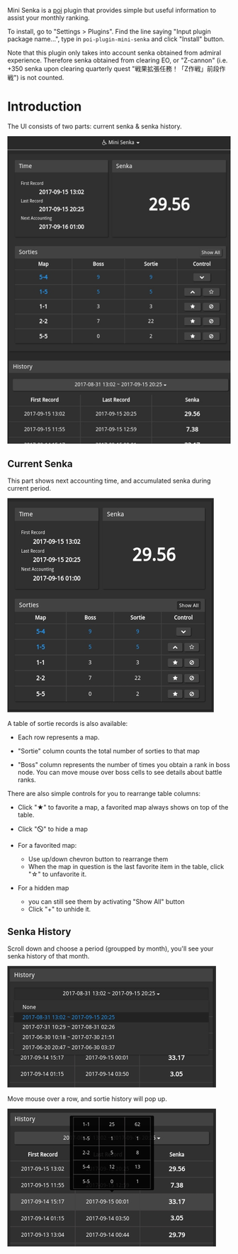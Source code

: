 Mini Senka is a [poi](https://github.com/poooi/poi) plugin that provides
simple but useful information to assist your monthly ranking.

To install, go to "Settings > Plugins". Find the line saying "Input plugin package name...",
type in `poi-plugin-mini-senka` and click "Install" button.

Note that this plugin only takes into account senka obtained from admiral experience.
Therefore senka obtained from clearing EO, or "Z-cannon"
(i.e. +350 senka upon clearing quarterly quest "戦果拡張任務！「Z作戦」前段作戦")
is not counted.

# Introduction

The UI consists of two parts: current senka & senka history.

![overview](docs/overview.jpg)

## Current Senka

This part shows next accounting time, and accumulated senka during current period.

![current-part](docs/current-part.jpg)

A table of sortie records is also available:

- Each row represents a map.

- "Sortie" column counts the total number of sorties to that map

- "Boss" column represents the number of times you obtain a rank in boss node.
  You can move mouse over boss cells to see details about battle ranks.

There are also simple controls for you to rearrange table columns:

- Click "★" to favorite a map, a favorited map always shows on top of the table.

- Click "🛇" to hide a map

- For a favorited map:

    - Use up/down chevron button to rearrange them
    - When the map in question is the last favorite item in the table, click "☆" to unfavorite it.

- For a hidden map

    - you can still see them by activating "Show All" button
    - Click "+" to unhide it.

## Senka History

Scroll down and choose a period (groupped by month), you'll see your senka history of that month.

![history-part-scroll](docs/history-part-scroll.jpg)

Move mouse over a row, and sortie history will pop up.

![history-part-popup](docs/history-part-popup.jpg)
